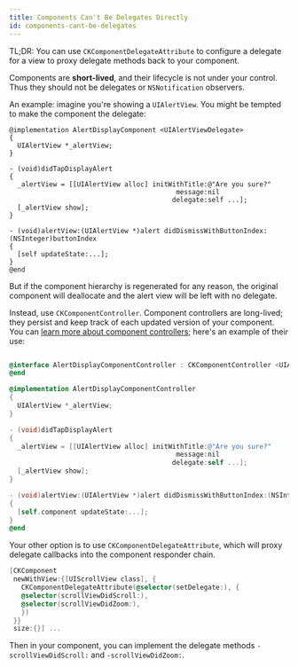 ```yaml
---
title: Components Can't Be Delegates Directly
id: components-cant-be-delegates
---
```


TL;DR: You can use `CKComponentDelegateAttribute` to configure a delegate for a view to proxy delegate methods back to your component.

Components are **short-lived**, and their lifecycle is not under your control. Thus they should not be delegates or `NSNotification` observers.

An example: imagine you're showing a `UIAlertView`. You might be tempted to make the component the delegate:

```objectivec-redhighlight
@implementation AlertDisplayComponent <UIAlertViewDelegate>
{
  UIAlertView *_alertView;
}

- (void)didTapDisplayAlert
{
  _alertView = [[UIAlertView alloc] initWithTitle:@"Are you sure?"
                                          message:nil
                                         delegate:self ...];
  [_alertView show];
}

- (void)alertView:(UIAlertView *)alert didDismissWithButtonIndex:(NSInteger)buttonIndex
{
  [self updateState:...];
}
@end
```

But if the component hierarchy is regenerated for any reason, the original component will deallocate and the alert view will be left with no delegate.

Instead, use `CKComponentController`. Component controllers are long-lived; they persist and keep track of each updated version of your component. You can [learn more about component controllers](component-controllers); here's an example of their use:

```objectivec

@interface AlertDisplayComponentController : CKComponentController <UIAlertViewDelegate>
@end

@implementation AlertDisplayComponentController
{
  UIAlertView *_alertView;
}

- (void)didTapDisplayAlert
{
  _alertView = [[UIAlertView alloc] initWithTitle:@"Are you sure?"
                                          message:nil
                                         delegate:self ...];
  [_alertView show];
}

- (void)alertView:(UIAlertView *)alert didDismissWithButtonIndex:(NSInteger)buttonIndex
{
  [self.component updateState:...];
}
@end
```

Your other option is to use `CKComponentDelegateAttribute`, which will proxy delegate callbacks into the component responder chain.

```objectivec
[CKComponent
 newWithView:{[UIScrollView class], {
   CKComponentDelegateAttribute(@selector(setDelegate:), {
   @selector(scrollViewDidScroll:),
   @selector(scrollViewDidZoom:),
   })
 }}
 size:{}] ...
````

 Then in your component, you can implement the delegate methods `-scrollViewDidScroll:` and `-scrollViewDidZoom:`.
